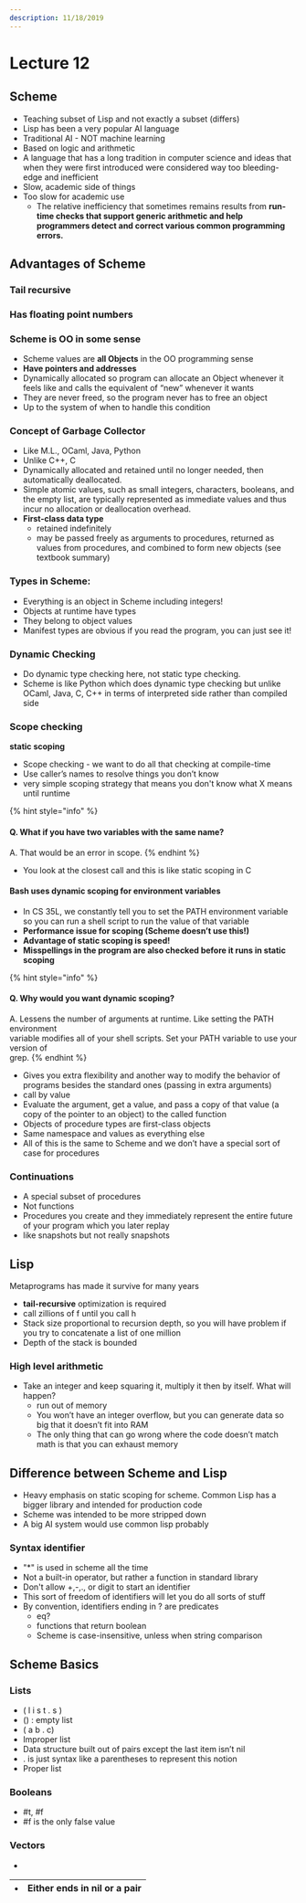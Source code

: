 ```yaml
---
description: 11/18/2019
---
```


# Lecture 12

## Scheme

* Teaching subset of Lisp and not exactly a subset \(differs\)
* Lisp has been a very popular AI language
* Traditional AI - NOT machine learning
* Based on logic and arithmetic
* A language that has a long tradition in computer science and ideas that when they were first introduced were considered way too bleeding-edge and inefficient
* Slow, academic side of things
* Too slow for academic use
  * The relative inefficiency that sometimes remains results from **run-time checks that support generic arithmetic and help programmers detect and correct various common programming errors.**

## Advantages of Scheme

### Tail recursive

### Has floating point numbers

### Scheme is OO in some sense

* Scheme values are **all Objects** in the OO programming sense
* **Have pointers and addresses**
* Dynamically allocated so program can allocate an Object whenever it feels like and calls the equivalent of “new” whenever it wants
* They are never freed, so the program never has to free an object
* Up to the system of when to handle this condition

### Concept of Garbage Collector

* Like M.L., OCaml, Java, Python
* Unlike C++, C
* Dynamically allocated and retained until no longer needed, then automatically deallocated.
* Simple atomic values, such as small integers, characters, booleans, and the empty list, are typically represented as immediate values and thus incur no allocation or deallocation overhead.
* **First-class data type**
  * retained indefinitely
  * may be passed freely as arguments to procedures, returned as values from procedures, and combined to form new objects \(see textbook summary\)

### Types in Scheme:

* Everything is an object in Scheme including integers!
* Objects at runtime have types
* They belong to object values
*  Manifest types are obvious if you read the program, you can just see it!

### Dynamic Checking 

* Do dynamic type checking here, not static type checking.
* Scheme is like Python which does dynamic type checking but unlike OCaml, Java, C, C++ in terms of interpreted side rather than compiled side

### Scope checking

**static scoping**

* Scope checking - we want to do all that checking at compile-time
* Use caller’s names to resolve things you don’t know
* very simple scoping strategy that means you don't know what X means until runtime

{% hint style="info" %}
#### Q. What if you have two variables with the same name?

A. That would be an error in scope.
{% endhint %}

* You look at the closest call and this is like static scoping in C

#### Bash uses dynamic scoping for environment variables

* In CS 35L, we constantly tell you to set the PATH environment variable so you can run a shell script to run the value of that variable
* **Performance issue for scoping \(Scheme doesn’t use this!\)**
* **Advantage of static scoping is speed!**
* **Misspellings in the program are also checked before it runs in static scoping**

{% hint style="info" %}
#### Q. Why would you want dynamic scoping?

A. Lessens the number of arguments at runtime. Like setting the PATH environment  
variable modifies all of your shell scripts. Set your PATH variable to use your version of  
grep.
{% endhint %}

* Gives you extra flexibility and another way to modify the behavior of programs besides the standard ones \(passing in extra arguments\)
* call by value
* Evaluate the argument, get a value, and pass a copy of that value \(a copy of the pointer to an object\) to the called function
* Objects of procedure types are first-class objects
* Same namespace and values as everything else
* All of this is the same to Scheme and we don’t have a special sort of case for procedures

### Continuations

* A special subset of procedures 
* Not functions
* Procedures you create and they immediately represent the entire future of your program which you later replay
* like snapshots but not really snapshots

## Lisp

Metaprograms has made it survive for many years

* **tail-recursive** optimization is required
* call zillions of f until you call h
* Stack size proportional to recursion depth, so you will have problem if you try to concatenate a list of one million
* Depth of the stack is bounded

### High level arithmetic

* Take an integer and keep squaring it, multiply it then by itself. What will happen?
  * run out of memory
  * You won’t have an integer overflow, but you can generate data so big that it doesn’t fit into RAM
  * The only thing that can go wrong where the code doesn’t match math is that you can exhaust memory 

## Difference between Scheme and Lisp

* Heavy emphasis on static scoping for scheme. Common Lisp has a bigger library and intended for production code
* Scheme was intended to be more stripped down
* A big AI system would use common lisp probably

### Syntax identifier

* "\*" is used in scheme all the time 
* Not a built-in operator, but rather a function in standard library
* Don't allow +,-,., or digit to start an identifier
* This sort of freedom of identifiers will let you do all sorts of stuff
* By convention, identifiers ending in ? are predicates
  * eq?
  * functions that return boolean
  * Scheme is case-insensitive, unless when string comparison 

## Scheme Basics

### Lists

* \( l i s t . s \)
* \(\) : empty list
* \( a b . c\)
* Improper list
* Data structure built out of pairs except the last item isn’t nil
* . is just syntax like a parentheses to represent this notion
* Proper list

### Booleans

* \#t, \#f
* \#f is the only false value

### Vectors

* 
| • | Either ends in nil or a pair |
| :--- | :--- |


